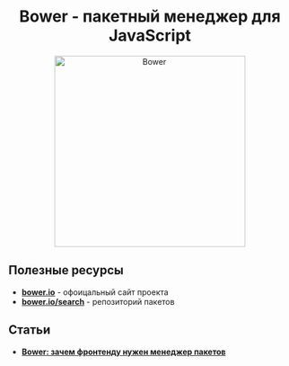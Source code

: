 <h1 align="center">
  <a  href="#bower"
      class="anchor"
      name="bower"><span class="mini-icon mini-icon-link"></span></a>
  Bower - пакетный менеджер для JavaScript
</h1>

<p align="center">
  <a href="https://github.com/uran1980/web-dev-blog/blob/master/Frontend/Bower/README.md">
    <img  style="max-width:100%;"
          alt="Bower"
          width="340px"
          src="https://raw.github.com/uran1980/web-dev-blog/master/Frontend/Bower/images/bower-logo.png" />
  </a>
</p>

## Полезные ресурсы
* **[bower.io](http://bower.io/)** - офоицальный сайт проекта
* **[bower.io/search](http://bower.io/search/)** - репозиторий пакетов

## Статьи
* **[Bower: зачем фронтенду нужен менеджер пакетов](http://nano.sapegin.ru/all/bower)**


